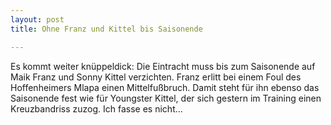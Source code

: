 ```yaml
---
layout: post
title: Ohne Franz und Kittel bis Saisonende

---
```


Es kommt weiter knüppeldick: Die Eintracht muss bis zum Saisonende auf Maik Franz und Sonny Kittel verzichten. Franz erlitt bei einem Foul des Hoffenheimers Mlapa einen Mittelfußbruch. Damit steht für ihn ebenso das Saisonende fest wie für Youngster Kittel, der sich gestern im Training einen Kreuzbandriss zuzog. Ich fasse es nicht...


